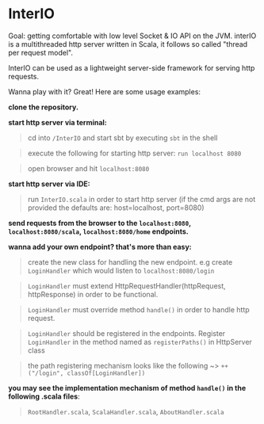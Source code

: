 # InterIO
Goal: getting comfortable with low level Socket &amp; IO API on the JVM. interIO is a multithreaded http server written in Scala, it follows so called "thread per request model".

InterIO can be used as a lightweight server-side framework for serving http requests.

Wanna play with it? Great! Here are some usage examples:

**clone the repository.**

**start http server via terminal:** 
  > cd into `/InterIO` and start sbt by executing `sbt` in the shell
  
  > execute the following for starting http server: `run localhost 8080`
  
  > open browser and hit `localhost:8080`

**start http server via IDE:**

  > run `InterIO.scala` in order to start http server (if the cmd args are not provided the defaults are: host=localhost, port=8080)

**send requests from the browser to the `localhost:8080`, `localhost:8080/scala`, `localhost:8080/home` endpoints.**

**wanna add your own endpoint? that's more than easy:**
  
  > create the new class for handling the new endpoint. e.g create `LoginHandler` which would listen to `localhost:8080/login`
  
  > `LoginHandler` must extend HttpRequestHandler(httpRequest, httpResponse) in order to be functional.
  
  > `LoginHandler` must override method `handle()` in order to handle http request.
  
  > `LoginHandler` should be registered in the endpoints. Register `LoginHandler` in the method named as `registerPaths()` in HttpServer class

  > the path registering mechanism looks like the following ~> `++("/login", classOf[LoginHandler])`
    
    
**you may see the implementation mechanism of method `handle()` in the following .scala files**:
  > `RootHandler.scala`, `ScalaHandler.scala`, `AboutHandler.scala`

